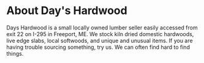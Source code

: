 

# About Day's Hardwood

Days Hardwood is a small locally owned lumber seller easily accessed from exit 22 on I-295 in Freeport, ME. We stock kiln dried domestic hardwoods, live edge slabs, local softwoods, and unique and unusual items. If you are having trouble sourcing something, try us. We can often find hard to find things.
